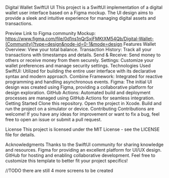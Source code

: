 Digital Wallet SwiftUI UI
This project is a SwiftUI implementation of a digital wallet user interface based on a Figma mockup. The UI design aims to provide a sleek and intuitive experience for managing digital assets and transactions.

Preview
Link to Figma community Mockup: https://www.figma.com/file/0d1ns1nQrSxjFMKtXM54Qb/Digital-Wallet-(Community)?type=design&node-id=0-1&mode=design
Features
Wallet Overview: View your total balance.
Transaction History: Track all your transactions with timestamps and details.
Send & Receive: Send money to others or receive money from them securely.
Settings: Customize your wallet preferences and manage security settings.
Technologies Used
SwiftUI: Utilized for building the entire user interface with its declarative syntax and modern approach.
Combine Framework: Integrated for reactive programming and handling asynchronous events.
Figma: The initial UI design was created using Figma, providing a collaborative platform for design exploration.
GitHub Actions: Automated build and deployment processes are managed using GitHub Actions for seamless integration.
Getting Started
Clone this repository.
Open the project in Xcode.
Build and run the project on a simulator or device.
Contributing
Contributions are welcome! If you have any ideas for improvement or want to fix a bug, feel free to open an issue or submit a pull request.

License
This project is licensed under the MIT License - see the LICENSE file for details.

Acknowledgments
Thanks to the SwiftUI community for sharing knowledge and resources.
Figma for providing an excellent platform for UI/UX design.
GitHub for hosting and enabling collaborative development.
Feel free to customize this template to better fit your project specifics!

//TODO
there are still 4 more screens to be created

